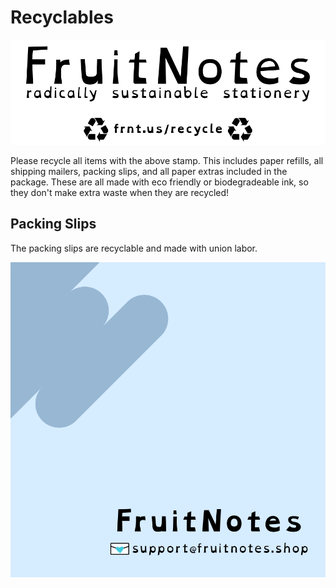 # Recyclables

![The stamp on all FruitNotes paper products proclaiming that they are recyclable](../assets/images/fruitnotes_stamp_wide.png)

Please recycle all items with the above stamp. This includes paper refills, all shipping mailers, packing slips, and all paper extras included in the package. These are all made with eco friendly or biodegradeable ink, so they don't make extra waste when they are recycled!

## Packing Slips

The packing slips are recyclable and made with union labor.

![A packing slip with a blue swish, the Fruit Notes logo, and the support email support at fruit notes dot shop](../assets/images/fruitnotes_packslip_front.png)
